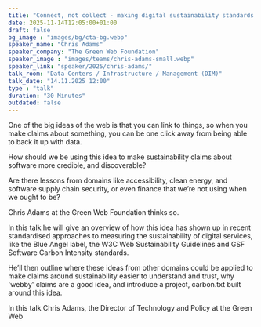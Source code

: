 ```yaml
---
title: "Connect, not collect - making digital sustainability standards discoverable with carbon.txt 🇬🇧"
date: 2025-11-14T12:05:00+01:00
draft: false
bg_image : "images/bg/cta-bg.webp"
speaker_name: "Chris Adams"
speaker_company: "The Green Web Foundation"
speaker_image : "images/teams/chris-adams-small.webp"
speaker_link: "speaker/2025/chris-adams/"
talk_room: "Data Centers / Infrastructure / Management (DIM)"
talk_date: "14.11.2025 12:00"
type : "talk"
duration: "30 Minutes"
outdated: false
---
```


One of the big ideas of the web is that you can link to things, so when you make claims about something, you can be one click away from being able to back it up with data.

How should we be using this idea to make sustainability claims about software more credible, and discoverable?

Are there lessons from domains like accessibility, clean energy, and software supply chain security, or even finance that we’re not using when we ought to be?

Chris Adams at the Green Web Foundation thinks so.

In this talk he will give an overview of how this idea has shown up in recent standardised approaches to measuring the sustainability of digital services, like the Blue Angel label, the W3C Web Sustainability Guidelines and GSF Software Carbon Intensity standards.

He’ll then outline where these ideas from other domains could be applied to make claims around sustainability easier to understand and trust, why 'webby' claims are a good idea, and introduce a project, carbon.txt built around this idea.

In this talk Chris Adams, the Director of Technology and Policy at the Green Web
